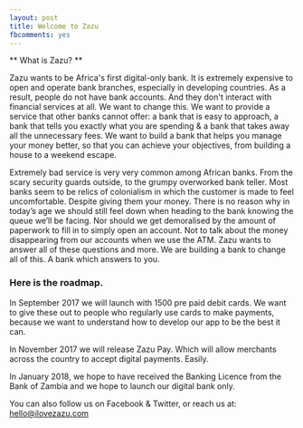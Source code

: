 ```yaml
---
layout: post
title: Welcome to Zazu
fbcomments: yes
---
```


** What is Zazu? **

Zazu wants to be Africa's first digital-only bank. It is extremely expensive to open and operate bank branches, especially in developing countries. As a result, people do not have bank accounts. And they don't interact with financial services at all. We want to change this. We want to provide a service that other banks cannot offer: a bank that is easy to approach, a bank that tells you exactly what you are spending & a bank that takes away all the unnecessary fees. We want to build a bank that helps you manage your money better, so that you can achieve your objectives, from building a house to a weekend escape. 

Extremely bad service is very very common among African banks. From the scary security guards outside, to the grumpy overworked bank teller. Most banks seem to be relics of colonialism in which the customer is made to feel uncomfortable. Despite giving them your money. There is no reason why in today’s age we should still feel down when heading to the bank knowing the queue we’ll be facing. Nor should we get demoralised by the amount of paperwork to fill in to simply open an account. Not to talk about the money disappearing from our accounts when we use the ATM. Zazu wants to answer all of these questions and more.  We are building a bank to change all of this. A bank which answers to you. 

### Here is the roadmap. 

In September 2017 we will launch with 1500 pre paid debit cards. We want to give these out to people who regularly use cards to make payments, because we want to understand how to develop our app to be the best it can. 

In November 2017 we will release Zazu Pay. Which will allow merchants across the country to accept digital payments. Easily. 

In January 2018, we hope to have received the Banking Licence from the Bank of Zambia and we hope to launch our digital bank only. 

You can also follow us on Facebook & Twitter, or reach us at: hello@ilovezazu.com
 
